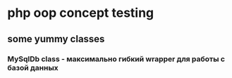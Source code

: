 # php oop concept testing
## some yummy classes
### MySqlDb class - максимально гибкий wrapper для работы с базой данных 


